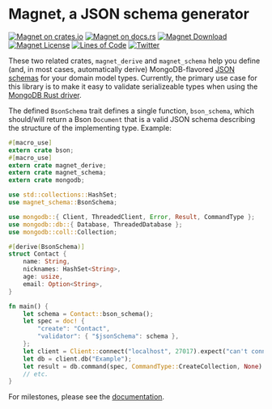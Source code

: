 # Magnet, a JSON schema generator

[![Magnet on crates.io](https://img.shields.io/crates/v/magnet_schema.svg)](https://crates.io/crates/magnet_schema)
[![Magnet on docs.rs](https://docs.rs/magnet_schema/badge.svg)](https://docs.rs/magnet_schema)
[![Magnet Download](https://img.shields.io/crates/d/magnet_schema.svg)](https://crates.io/crates/magnet_schema)
[![Magnet License](https://img.shields.io/badge/license-MIT-blue.svg)](https://github.com/H2CO3/magnet/blob/master/LICENSE.txt)
[![Lines of Code](https://tokei.rs/b1/github/H2CO3/magnet)](https://github.com/Aaronepower/tokei)
[![Twitter](https://img.shields.io/badge/twitter-@H2CO3_iOS-blue.svg?style=flat&colorB=64A5DE&label=Twitter)](http://twitter.com/H2CO3_iOS)

These two related crates, `magnet_derive` and `magnet_schema` help you define (and, in most cases, automatically derive) MongoDB-flavored [JSON schemas](https://docs.mongodb.com/manual/reference/operator/query/jsonSchema/#extensions) for your domain model types. Currently, the primary use case for this library is to make it easy to validate serializeable types when using the [MongoDB Rust driver](https://docs.rs/mongodb/).

The defined `BsonSchema` trait defines a single function, `bson_schema`, which should/will return a Bson `Document` that is a valid JSON schema describing the structure of the implementing type. Example:

```rust
#[macro_use]
extern crate bson;
#[macro_use]
extern crate magnet_derive;
extern crate magnet_schema;
extern crate mongodb;

use std::collections::HashSet;
use magnet_schema::BsonSchema;

use mongodb::{ Client, ThreadedClient, Error, Result, CommandType };
use mongodb::db::{ Database, ThreadedDatabase };
use mongodb::coll::Collection;

#[derive(BsonSchema)]
struct Contact {
    name: String,
    nicknames: HashSet<String>,
    age: usize,
    email: Option<String>,
}

fn main() {
    let schema = Contact::bson_schema();
    let spec = doc! {
        "create": "Contact",
        "validator": { "$jsonSchema": schema },
    };
    let client = Client::connect("localhost", 27017).expect("can't connect to mongod");
    let db = client.db("Example");
    let result = db.command(spec, CommandType::CreateCollection, None).expect("network error");
    // etc.
}
```

For milestones, please see the [documentation](https://docs.rs/magnet_schema).
